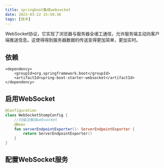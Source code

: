 ```yaml
---
title: springboot集成websocket
date: 2023-03-22 15:58:36
tags: [技术]
---
```

WebSocket协议，它实现了浏览器与服务器全叆工通信，允许服务端主动向客户端推送信息。这使得得到服务器数据的传送变得更加简单，更加实时。
<!-- more -->

依赖
-
````
<dependency>
    <groupId>org.springframework.boot</groupId>
    <artifactId>spring-boot-starter-websocket</artifactId>
</dependency>
````
启用WebSocket
-
````Kotlin
@Configuration
class WebSocketStompConfig {
    //扫描注解成websocket
    @Bean
    fun serverEndpointExporter(): ServerEndpointExporter {
        return ServerEndpointExporter()
    }
}
````
配置WebSocket服务
-
````Kotlin

